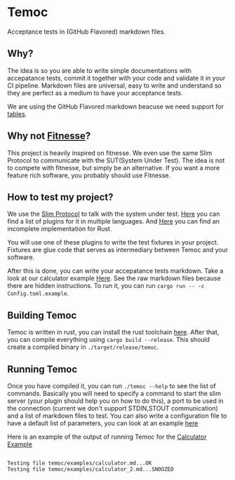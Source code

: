 
# Temoc

Acceptance tests in (GitHub Flavored) markdown files. 

## Why?

The idea is so you are able to write simple documentations with accepatance tests, commit it together with your code and validate it in your CI pipeline. Markdown files are universal, easy to write and understand so they are perfect as a medium to have your acceptance tests.

We are using the GitHub Flavored markdown beacuse we need support for [tables](https://github.github.com/gfm/#tables-extension-).

## Why not [Fitnesse](https://fitnesse.org/)?

This project is heavily inspired on fitnesse. We even use the same Slim Protocol to communicate with the SUT(System Under Test). The idea is not to compete with fitnesse, but simply be an alternative. If you want a more feature rich software, you probably should use Fitnesse.

## How to test my project?

We use the [Slim Protocol](https://fitnesse.org/FitNesse/UserGuide/WritingAcceptanceTests/SliM/SlimProtocol.html) to talk with the system under test. [Here](https://fitnesse.org/PlugIns.html) you can find a list of plugins for it in multiple languages. And [Here](https://github.com/killertux/temoc/tree/master/rust_slim) you can find an incomplete implementation for Rust.

You will use one of these plugins to write the test fixtures in your project. Fixtures are glue code that serves as intermediary between Temoc and your software.

After this is done, you can write your accepatance tests markdown. Take a look at our calculator example [Here](https://github.com/killertux/temoc/tree/master/temoc/examples). See the raw markdown files because there are hidden instructions. To run it, you can run `cargo run -- -c Config.toml.example`.

## Building Temoc

Temoc is written in rust, you can install the rust toolchain [here](https://rustup.rs/). After that, you can compile everything using `cargo build --release`. This should create a compiled binary in `./target/release/temoc`.

## Running Temoc

Once you have compiled it, you can run `./temoc --help` to see the list of commands. Basically you will need to specify a command to start the slim server (your plugin should help you on how to do this), a port to be used in the connection (current we don't support STDIN,STOUT communication) and a list of markdown files to test. You can also write a configuration file to have a default list of parameters, you can look at an example [here](https://github.com/killertux/temoc/tree/master/Config.toml.example)

Here is an example of the output of running Temoc for the [Calculator Example](https://github.com/killertux/temoc/tree/master/temoc/examples)

```

Testing file temoc/examples/calculator.md...OK
Testing file temoc/examples/calculator_2.md...SNOOZED

```